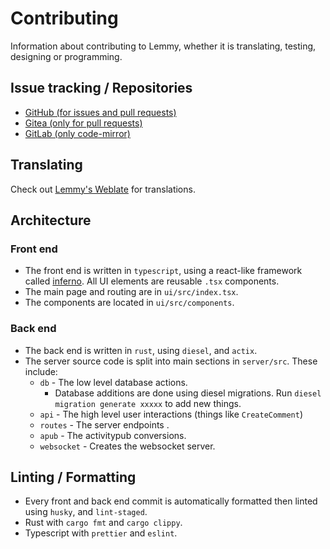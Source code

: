 # Contributing

Information about contributing to Lemmy, whether it is translating, testing, designing or programming.

## Issue tracking / Repositories

- [GitHub (for issues and pull requests)](https://github.com/LemmyNet/lemmy)
- [Gitea (only for pull requests)](https://yerbamate.dev/LemmyNet/lemmy)
- [GitLab (only code-mirror)](https://gitlab.com/dessalines/lemmy)

## Translating

Check out [Lemmy's Weblate](https://weblate.yerbamate.dev/projects/lemmy/) for translations.


## Architecture

### Front end

- The front end is written in `typescript`, using a react-like framework called [inferno](https://infernojs.org/). All UI elements are reusable `.tsx` components.
- The main page and routing are in `ui/src/index.tsx`.
- The components are located in `ui/src/components`.

### Back end

- The back end is written in `rust`, using `diesel`, and `actix`.
- The server source code is split into main sections in `server/src`. These include: 
  - `db` - The low level database actions.
    - Database additions are done using diesel migrations. Run `diesel migration generate xxxxx` to add new things.
  - `api` - The high level user interactions (things like `CreateComment`)
  - `routes` - The server endpoints .
  - `apub` - The activitypub conversions.
  - `websocket` - Creates the websocket server. 

## Linting / Formatting

- Every front and back end commit is automatically formatted then linted using `husky`, and `lint-staged`.
- Rust with `cargo fmt` and `cargo clippy`.
- Typescript with `prettier` and `eslint`.
